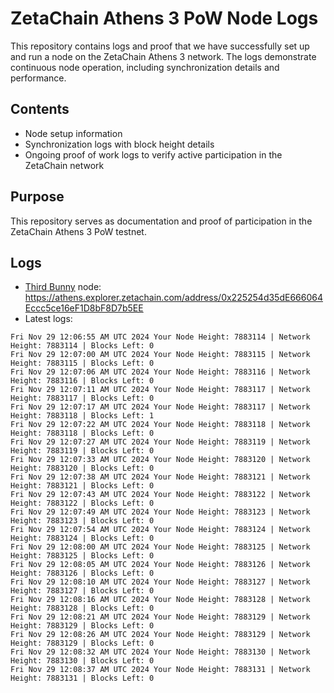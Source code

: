 # ZetaChain Athens 3 PoW Node Logs
This repository contains logs and proof that we have successfully set up and run a node on the ZetaChain Athens 3 network. The logs demonstrate continuous node operation, including synchronization details and performance.

## Contents
- Node setup information
- Synchronization logs with block height details
- Ongoing proof of work logs to verify active participation in the ZetaChain network

## Purpose
This repository serves as documentation and proof of participation in the ZetaChain Athens 3 PoW testnet.

## Logs

- [Third Bunny](https://thirdbunny.xyz/) node: https://athens.explorer.zetachain.com/address/0x225254d35dE666064Eccc5ce16eF1D8bF8D7b5EE
- Latest logs:
```
Fri Nov 29 12:06:55 AM UTC 2024 Your Node Height: 7883114 | Network Height: 7883114 | Blocks Left: 0
Fri Nov 29 12:07:00 AM UTC 2024 Your Node Height: 7883115 | Network Height: 7883115 | Blocks Left: 0
Fri Nov 29 12:07:06 AM UTC 2024 Your Node Height: 7883116 | Network Height: 7883116 | Blocks Left: 0
Fri Nov 29 12:07:11 AM UTC 2024 Your Node Height: 7883117 | Network Height: 7883117 | Blocks Left: 0
Fri Nov 29 12:07:17 AM UTC 2024 Your Node Height: 7883117 | Network Height: 7883118 | Blocks Left: 1
Fri Nov 29 12:07:22 AM UTC 2024 Your Node Height: 7883118 | Network Height: 7883118 | Blocks Left: 0
Fri Nov 29 12:07:27 AM UTC 2024 Your Node Height: 7883119 | Network Height: 7883119 | Blocks Left: 0
Fri Nov 29 12:07:33 AM UTC 2024 Your Node Height: 7883120 | Network Height: 7883120 | Blocks Left: 0
Fri Nov 29 12:07:38 AM UTC 2024 Your Node Height: 7883121 | Network Height: 7883121 | Blocks Left: 0
Fri Nov 29 12:07:43 AM UTC 2024 Your Node Height: 7883122 | Network Height: 7883122 | Blocks Left: 0
Fri Nov 29 12:07:49 AM UTC 2024 Your Node Height: 7883123 | Network Height: 7883123 | Blocks Left: 0
Fri Nov 29 12:07:54 AM UTC 2024 Your Node Height: 7883124 | Network Height: 7883124 | Blocks Left: 0
Fri Nov 29 12:08:00 AM UTC 2024 Your Node Height: 7883125 | Network Height: 7883125 | Blocks Left: 0
Fri Nov 29 12:08:05 AM UTC 2024 Your Node Height: 7883126 | Network Height: 7883126 | Blocks Left: 0
Fri Nov 29 12:08:10 AM UTC 2024 Your Node Height: 7883127 | Network Height: 7883127 | Blocks Left: 0
Fri Nov 29 12:08:16 AM UTC 2024 Your Node Height: 7883128 | Network Height: 7883128 | Blocks Left: 0
Fri Nov 29 12:08:21 AM UTC 2024 Your Node Height: 7883129 | Network Height: 7883129 | Blocks Left: 0
Fri Nov 29 12:08:26 AM UTC 2024 Your Node Height: 7883129 | Network Height: 7883129 | Blocks Left: 0
Fri Nov 29 12:08:32 AM UTC 2024 Your Node Height: 7883130 | Network Height: 7883130 | Blocks Left: 0
Fri Nov 29 12:08:37 AM UTC 2024 Your Node Height: 7883131 | Network Height: 7883131 | Blocks Left: 0
```
